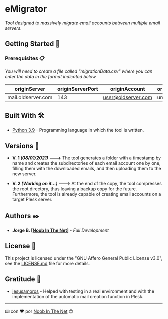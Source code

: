 # eMigrator

_Tool designed to massively migrate email accounts between multiple email servers._

## Getting Started 🚀

### Prerequisites 📋

_You will need to create a file called "migrationData.csv" where you can enter the data in the format indicated below._

| originServer       | originServerPort | originAccount      | originAccountPasswd | destinationServer  | destinationServerPort | destinationAccount | destinationAccountPasswd |
|--------------------|------------------|--------------------|---------------------|--------------------|-----------------------|--------------------|--------------------------|
| mail.oldserver.com | 143              | user@oldserver.com | unsafepasswd1234    | mail.newserver.com | 993                   | user@newserver.com | SuperSafePasswd1324%     |


## Built With 🛠️

* [Python 3.9](https://www.python.org/) - Programming language in which the tool is written.

## Versions 📌

* **V. 1 _(08/01/2021)_ --->** The tool generates a folder with a timestamp by name and creates the subdirectories of each email account one by one, filling them with the downloaded emails, and then uploading them to the new server.

* **V. 2 _(Working on it...)_ --->** At the end of the copy, the tool compresses the root directory, thus leaving a backup copy for the future. Furthermore, the tool is already capable of creating email accounts on a target Plesk server.

## Authors ✒️

* **Jorge B. [[Noob In The Net](https://github.com/noobinthenet)]** - *Full Development*

## License 📄

This project is licensed under the "GNU Affero General Public License v3.0", see the [LICENSE.md](LICENSE.md) file for more details.

## Gratitude 🎁

* [jesusamoros](https://github.com/jesusamoros) - Helped with testing in a real environment and with the implementation of the automatic mail creation function in Plesk.

---
⌨️ con ❤️ por [Noob In The Net](https://github.com/Villanuevand) 😊
